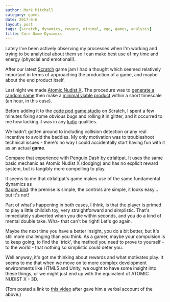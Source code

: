 ```yaml
---
author: Mark Mitchell
category: games
date: 2017-6-6
layout: post
tags: [scratch, dynamics, reward, minimal, ego, games, analysis]
title: Core Game Dynamics
---
```


Lately I've been actively observing my processes when I'm working and trying to be analytical about them so I can make best use of my time and energy (physcial and emotional!).

After our latest [Scratch](https://scratch.mit.edu/) game jam I had a thought which seemed relatively important in terms of approaching the production of a game, and maybe about the end product itself.

Last night we made [Atomic Nudist X](https://scratch.mit.edu/projects/164728074/). The procedure was to [generate a random name](https://videogamena.me/) then make a [minimal viable product](https://en.wikipedia.org/wiki/Minimum_viable_product) within a short timescale (an hour, in this case).

Before adding it to the [code pod game studio](https://scratch.mit.edu/studios/4037192/) on Scratch, I spent a few minutes fixing some obvious bugs and rolling it in glitter, and it occurred to me how lacking it was in any [ludic](https://www.merriam-webster.com/dictionary/ludic) qualities. 

We hadn't gotten around to including collision detection or any real incentive to avoid the baddies. My only motivation was to troubleshoot technical issues - there's no way I could accidentally start having fun with it as an actual **game**.

Compare that experience with [Penguin Dash](https://scratch.mit.edu/projects/163102962/) by ctrlaltpat. It uses the same basic mechanic as Atomic Nudist X (dodging) and has no explicit reward system, but is tangibly more compelling to play.

It seems to me that ctrlaltpat's game makes use of the same fundamental dynamics as  
[flappy bird](http://flappybird.io/): the premise is simple, the controls are simple, it looks easy... but it's not!

Part of what's happening in both cases, I think, is that the player is primed to play a little childish toy, very straightforward and simplistic. That's immediately subverted when you die within seconds, and you do a kind of mental double take. Wha- that can't be right! Let's go again.

Maybe the next time you have a better insight, you do a bit better, but it's still more challenging than you think. As a gamer, maybe your compulsion is to keep going, to find the 'trick', the method you need to prove to yourself - to the world - that nothing so simplistic could deter you.

Well anyway, it's got me thinking about rewards and what motivates play. It seems to me that when we move on to more complex development environments like HTML5 and Unity, we ought to have some insight into these things, or we might just end up with the equivalent of ATOMIC NUDIST X - 3D.

(Tom posted a link to [this video](https://youtu.be/zyVTxGpEO30) after gave him a verbal account of the above.)



